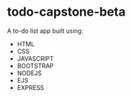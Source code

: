 # todo-capstone-beta

A to-do list app built using:

- HTML
- CSS
- JAVASCRIPT
- BOOTSTRAP
- NODEJS
- EJS
- EXPRESS
